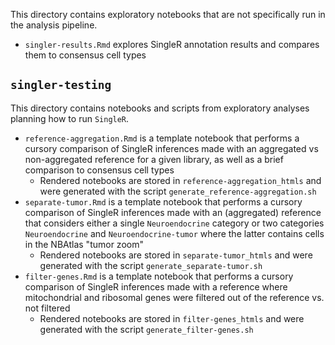 This directory contains exploratory notebooks that are not specifically run in the analysis pipeline.


* `singler-results.Rmd` explores SingleR annotation results and compares them to consensus cell types


## `singler-testing`

This directory contains notebooks and scripts from exploratory analyses planning how to run `SingleR`.

* `reference-aggregation.Rmd` is a template notebook that performs a cursory comparison of SingleR inferences made with an aggregated vs non-aggregated reference for a given library, as well as a brief comparison to consensus cell types
  * Rendered notebooks are stored in `reference-aggregation_htmls` and were generated with the script `generate_reference-aggregation.sh`
* `separate-tumor.Rmd` is a template notebook that performs a cursory comparison of SingleR inferences made with an (aggregated) reference that considers either a single `Neuroendocrine` category or two categories `Neuroendocrine` and `Neuroendocrine-tumor` where the latter contains cells in the NBAtlas "tumor zoom"
  * Rendered notebooks are stored in `separate-tumor_htmls` and were generated with the script `generate_separate-tumor.sh`
* `filter-genes.Rmd` is a template notebook that performs a cursory comparison of SingleR inferences made with a reference where mitochondrial and ribosomal genes were filtered out of the reference vs. not filtered
  * Rendered notebooks are stored in `filter-genes_htmls` and were generated with the script `generate_filter-genes.sh`

